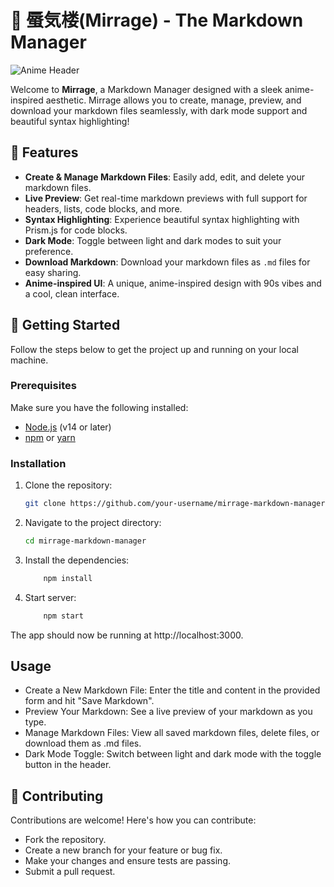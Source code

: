 # 🌸 蜃気楼(Mirrage) - The Markdown Manager

![Anime Header](https://giffiles.alphacoders.com/220/220341.gif)

Welcome to **Mirrage**, a Markdown Manager designed with a sleek anime-inspired aesthetic. Mirrage allows you to create, manage, preview, and download your markdown files seamlessly, with dark mode support and beautiful syntax highlighting!

## 🎨 Features

- **Create & Manage Markdown Files**: Easily add, edit, and delete your markdown files.
- **Live Preview**: Get real-time markdown previews with full support for headers, lists, code blocks, and more.
- **Syntax Highlighting**: Experience beautiful syntax highlighting with Prism.js for code blocks.
- **Dark Mode**: Toggle between light and dark modes to suit your preference.
- **Download Markdown**: Download your markdown files as `.md` files for easy sharing.
- **Anime-inspired UI**: A unique, anime-inspired design with 90s vibes and a cool, clean interface.

## 🚀 Getting Started

Follow the steps below to get the project up and running on your local machine.

### Prerequisites

Make sure you have the following installed:

- [Node.js](https://nodejs.org/) (v14 or later)
- [npm](https://www.npmjs.com/) or [yarn](https://yarnpkg.com/)

### Installation

1. Clone the repository:

   ```bash
   git clone https://github.com/your-username/mirrage-markdown-manager.git
   ```
2. Navigate to the project directory:
    ```bash
    cd mirrage-markdown-manager
   ```
3. Install the dependencies:
    ```bash
        npm install
    ```
4. Start server:
    ```bash
        npm start

    ```

The app should now be running at http://localhost:3000.


## Usage

- Create a New Markdown File: Enter the title and content in the provided form and hit "Save Markdown".
- Preview Your Markdown: See a live preview of your markdown as you type.
- Manage Markdown Files: View all saved markdown files, delete files, or download them as .md files.
- Dark Mode Toggle: Switch between light and dark mode with the toggle button in the header.

## 🤝 Contributing

Contributions are welcome! Here's how you can contribute:

- Fork the repository.
- Create a new branch for your feature or bug fix.
- Make your changes and ensure tests are passing.
- Submit a pull request.